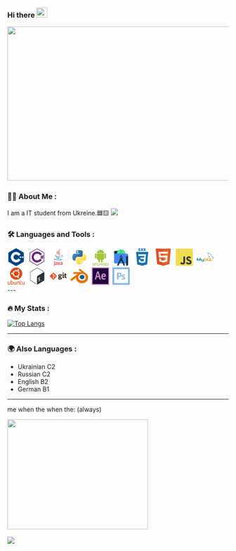 ### Hi there <img src="https://github.com/blackcater/blackcater/raw/main/images/Hi.gif" width="25" height="23">

<!--
**defur/defur** is a ✨ _special_ ✨ repository because its `README.md` (this file) appears on your GitHub profile.

Here are some ideas to get you started:

- 🔭 I’m currently working on ...
- 🌱 I’m currently learning ...
- 👯 I’m looking to collaborate on ...
- 🤔 I’m looking for help with ...
- 💬 Ask me about ...
- 📫 How to reach me: ...
- 😄 Pronouns: ...
- ⚡ Fun fact: ...
-->

<div align="center">
  <img src="https://media4.giphy.com/media/ErZ8hv5eO92JW/giphy.gif?cid=790b761181c4faad0a4327f2c479b77188df4d3917c2c6c1&rid=giphy.gif&ct=g" width="700" height="350"/>
</div>

### :woman_technologist: About Me :
<!--[![Typing SVG](https://readme-typing-svg.herokuapp.com?color=%2336BCF7&lines=Hi+there)](https://git.io/typing-svg)-->
I am a IT student from Ukreine.:blue_square::yellow_square:
<img src="https://media3.giphy.com/media/ulZ7gQQz9jwZzv224n/giphy.gif?cid=790b76115ea1143c297f6a6496cd0c52b6722242ee422435&rid=giphy.gif&ct=ts" width="30">


### :hammer_and_wrench: Languages and Tools :

<div>
  <img src="https://github.com/devicons/devicon/blob/master/icons/cplusplus/cplusplus-plain.svg" title="c++" alt="c++" width="40" height="40"/>&nbsp;
  <img src="https://github.com/devicons/devicon/blob/master/icons/csharp/csharp-line.svg" title="c#" alt="c#" width="40" height="40"/>&nbsp;
  <img src="https://github.com/devicons/devicon/blob/master/icons/java/java-original-wordmark.svg" title="Java" alt="Java" width="40" height="40"/>&nbsp;
  <img src="https://github.com/devicons/devicon/blob/master/icons/python/python-original.svg" title="Python" alt="Python" width="40" height="40"/>&nbsp;
  <img src="https://github.com/devicons/devicon/blob/master/icons/android/android-plain-wordmark.svg" title="Android" alt="Android" width="40" height="40"/>&nbsp;
  <img src="https://github.com/devicons/devicon/blob/master/icons/androidstudio/androidstudio-original.svg" title="AndroidStudio" alt="AndroidStudio" width="40" height="40"/>&nbsp;
  <img src="https://github.com/devicons/devicon/blob/master/icons/css3/css3-plain-wordmark.svg"  title="CSS3" alt="CSS" width="40" height="40"/>&nbsp;
  <img src="https://github.com/devicons/devicon/blob/master/icons/html5/html5-original.svg" title="HTML5" alt="HTML" width="40" height="40"/>&nbsp;
  <img src="https://github.com/devicons/devicon/blob/master/icons/javascript/javascript-original.svg" title="JavaScript" alt="JavaScript" width="40" height="40"/>&nbsp;
  <img src="https://github.com/devicons/devicon/blob/master/icons/mysql/mysql-original-wordmark.svg" title="MySQL"  alt="MySQL" width="40" height="40"/>&nbsp;
  <img src="https://github.com/devicons/devicon/blob/master/icons/ubuntu/ubuntu-plain-wordmark.svg" title="ubuntu" alt="ubuntu" width="40" height="40"/>&nbsp; 
  <img src="https://github.com/devicons/devicon/blob/master/icons/bash/bash-original.svg" title="bash" **alt="bash" width="40" height="40"/>&nbsp;
  <img src="https://github.com/devicons/devicon/blob/master/icons/git/git-original-wordmark.svg" title="Git" **alt="Git" width="40" height="40"/>&nbsp;
  <img src="https://github.com/devicons/devicon/blob/master/icons/blender/blender-original.svg" title="blender" **alt="blender" width="40"/>&nbsp;
  <img src="https://github.com/devicons/devicon/blob/master/icons/aftereffects/aftereffects-original.svg" title="Ae" **alt="Ae" width="40" height="40"/>&nbsp; 
  <img src="https://github.com/devicons/devicon/blob/master/icons/photoshop/photoshop-line.svg" title="photoshop" alt="photoshop" width="40" height="40"/>

  
  
</div>
---

### :fire: My Stats :

[![Top Langs](https://github-readme-stats.vercel.app/api/top-langs/?username=defur&layout=compact&theme=vision-friendly-dark)](https://github.com/anuraghazra/github-readme-stats)

---

### :earth_africa: Also Languages :
- Ukrainian C2 
- Russian С2 
- English B2 
- German B1 

---


me when the when the: 
(always)

<img src="https://media2.giphy.com/media/y0XAoHQPmv4CQ/giphy.gif?cid=790b761134486747ee89a77a0b3c710f447280277279e0d3&rid=giphy.gif&ct=g" width="320" height="250"/>

<!--[![Anurag's GitHub stats](https://github-readme-stats.vercel.app/apidefuranuraghazra)](https://github.com/anuraghazra/github-readme-stats)-->
![](https://komarev.com/ghpvc/?username=defur)
